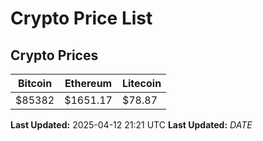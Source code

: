 # Crypto Price List

## Crypto Prices
| Bitcoin | Ethereum | Litecoin |
| ------- | -------- | -------- |
| $85382 | $1651.17 | $78.87 |
**Last Updated:** 2025-04-12 21:21 UTC
**Last Updated:** $DATE$
